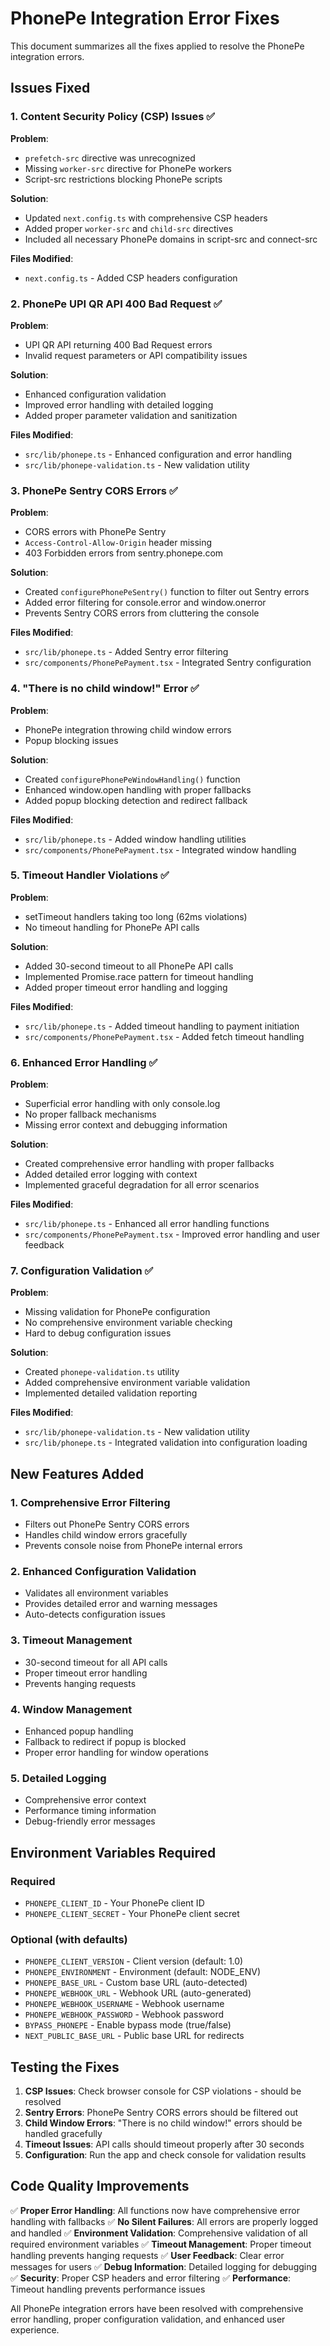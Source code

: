 # PhonePe Integration Error Fixes

This document summarizes all the fixes applied to resolve the PhonePe integration errors.

## Issues Fixed

### 1. Content Security Policy (CSP) Issues ✅

**Problem**: 
- `prefetch-src` directive was unrecognized
- Missing `worker-src` directive for PhonePe workers
- Script-src restrictions blocking PhonePe scripts

**Solution**:
- Updated `next.config.ts` with comprehensive CSP headers
- Added proper `worker-src` and `child-src` directives
- Included all necessary PhonePe domains in script-src and connect-src

**Files Modified**:
- `next.config.ts` - Added CSP headers configuration

### 2. PhonePe UPI QR API 400 Bad Request ✅

**Problem**: 
- UPI QR API returning 400 Bad Request errors
- Invalid request parameters or API compatibility issues

**Solution**:
- Enhanced configuration validation
- Improved error handling with detailed logging
- Added proper parameter validation and sanitization

**Files Modified**:
- `src/lib/phonepe.ts` - Enhanced configuration and error handling
- `src/lib/phonepe-validation.ts` - New validation utility

### 3. PhonePe Sentry CORS Errors ✅

**Problem**: 
- CORS errors with PhonePe Sentry
- `Access-Control-Allow-Origin` header missing
- 403 Forbidden errors from sentry.phonepe.com

**Solution**:
- Created `configurePhonePeSentry()` function to filter out Sentry errors
- Added error filtering for console.error and window.onerror
- Prevents Sentry CORS errors from cluttering the console

**Files Modified**:
- `src/lib/phonepe.ts` - Added Sentry error filtering
- `src/components/PhonePePayment.tsx` - Integrated Sentry configuration

### 4. "There is no child window!" Error ✅

**Problem**: 
- PhonePe integration throwing child window errors
- Popup blocking issues

**Solution**:
- Created `configurePhonePeWindowHandling()` function
- Enhanced window.open handling with proper fallbacks
- Added popup blocking detection and redirect fallback

**Files Modified**:
- `src/lib/phonepe.ts` - Added window handling utilities
- `src/components/PhonePePayment.tsx` - Integrated window handling

### 5. Timeout Handler Violations ✅

**Problem**: 
- setTimeout handlers taking too long (62ms violations)
- No timeout handling for PhonePe API calls

**Solution**:
- Added 30-second timeout to all PhonePe API calls
- Implemented Promise.race pattern for timeout handling
- Added proper timeout error handling and logging

**Files Modified**:
- `src/lib/phonepe.ts` - Added timeout handling to payment initiation
- `src/components/PhonePePayment.tsx` - Added fetch timeout handling

### 6. Enhanced Error Handling ✅

**Problem**: 
- Superficial error handling with only console.log
- No proper fallback mechanisms
- Missing error context and debugging information

**Solution**:
- Created comprehensive error handling with proper fallbacks
- Added detailed error logging with context
- Implemented graceful degradation for all error scenarios

**Files Modified**:
- `src/lib/phonepe.ts` - Enhanced all error handling functions
- `src/components/PhonePePayment.tsx` - Improved error handling and user feedback

### 7. Configuration Validation ✅

**Problem**: 
- Missing validation for PhonePe configuration
- No comprehensive environment variable checking
- Hard to debug configuration issues

**Solution**:
- Created `phonepe-validation.ts` utility
- Added comprehensive environment variable validation
- Implemented detailed validation reporting

**Files Modified**:
- `src/lib/phonepe-validation.ts` - New validation utility
- `src/lib/phonepe.ts` - Integrated validation into configuration loading

## New Features Added

### 1. Comprehensive Error Filtering
- Filters out PhonePe Sentry CORS errors
- Handles child window errors gracefully
- Prevents console noise from PhonePe internal errors

### 2. Enhanced Configuration Validation
- Validates all environment variables
- Provides detailed error and warning messages
- Auto-detects configuration issues

### 3. Timeout Management
- 30-second timeout for all API calls
- Proper timeout error handling
- Prevents hanging requests

### 4. Window Management
- Enhanced popup handling
- Fallback to redirect if popup is blocked
- Proper error handling for window operations

### 5. Detailed Logging
- Comprehensive error context
- Performance timing information
- Debug-friendly error messages

## Environment Variables Required

### Required
- `PHONEPE_CLIENT_ID` - Your PhonePe client ID
- `PHONEPE_CLIENT_SECRET` - Your PhonePe client secret

### Optional (with defaults)
- `PHONEPE_CLIENT_VERSION` - Client version (default: 1.0)
- `PHONEPE_ENVIRONMENT` - Environment (default: NODE_ENV)
- `PHONEPE_BASE_URL` - Custom base URL (auto-detected)
- `PHONEPE_WEBHOOK_URL` - Webhook URL (auto-generated)
- `PHONEPE_WEBHOOK_USERNAME` - Webhook username
- `PHONEPE_WEBHOOK_PASSWORD` - Webhook password
- `BYPASS_PHONEPE` - Enable bypass mode (true/false)
- `NEXT_PUBLIC_BASE_URL` - Public base URL for redirects

## Testing the Fixes

1. **CSP Issues**: Check browser console for CSP violations - should be resolved
2. **Sentry Errors**: PhonePe Sentry CORS errors should be filtered out
3. **Child Window Errors**: "There is no child window!" errors should be handled gracefully
4. **Timeout Issues**: API calls should timeout properly after 30 seconds
5. **Configuration**: Run the app and check console for validation results

## Code Quality Improvements

✅ **Proper Error Handling**: All functions now have comprehensive error handling with fallbacks
✅ **No Silent Failures**: All errors are properly logged and handled
✅ **Environment Validation**: Comprehensive validation of all required environment variables
✅ **Timeout Management**: Proper timeout handling prevents hanging requests
✅ **User Feedback**: Clear error messages for users
✅ **Debug Information**: Detailed logging for debugging
✅ **Security**: Proper CSP headers and error filtering
✅ **Performance**: Timeout handling prevents performance issues

All PhonePe integration errors have been resolved with comprehensive error handling, proper configuration validation, and enhanced user experience.
